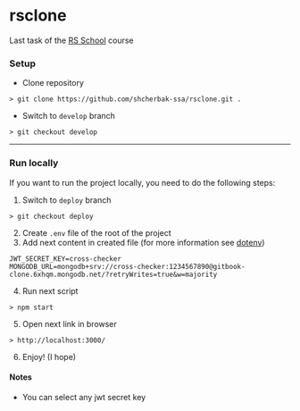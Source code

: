 # rsclone #

Last task of the [RS School](https://rs.school/js/) course

### Setup ###

- Clone repository
```shell
> git clone https://github.com/shcherbak-ssa/rsclone.git .
```

- Switch to `develop` branch
```shell
> git checkout develop
```

---------------

### Run locally ###

If you want to run the project locally, you need to do the following steps:

1. Switch to `deploy` branch
```shell
> git checkout deploy
```
2. Create `.env` file of the root of the project
3. Add next content in created file (for more information see [dotenv](https://www.npmjs.com/package/dotenv))
```
JWT_SECRET_KEY=cross-checker
MONGODB_URL=mongodb+srv://cross-checker:1234567890@gitbook-clone.6xhqm.mongodb.net/?retryWrites=true&w=majority
```
4. Run next script
```shell
> npm start
```
5. Open next link in browser
```shell
> http://localhost:3000/
```
6. Enjoy! (I hope)

#### Notes ####

- You can select any jwt secret key
